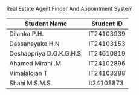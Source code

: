Real Estate Agent Finder And Appointment System


|Student Name   |Student ID  |
|---|---|
|Dilanka P.H.   |IT24103939   |
|Dassanayake H.N   |IT24103153   |
|Deshappriya D.G.K.G.H.S.  | IT24610819  |
|Ahamed Mirahi .M   |IT24102896   |
|Vimalalojan T   |IT24103288   |
|Shahi M.S.M.S.   |It24103873    |
